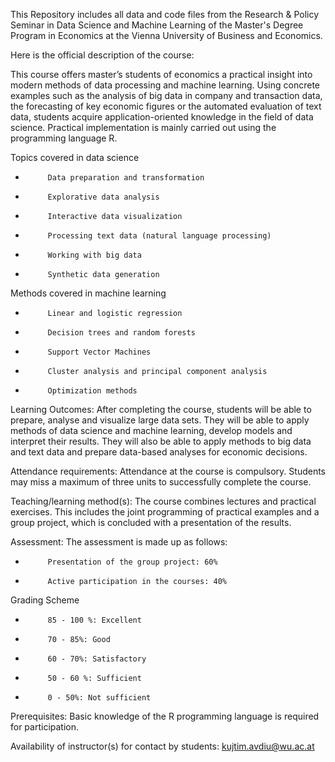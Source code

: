 This Repository includes all data and code files from the Research & Policy Seminar in Data Science and Machine Learning of the Master's Degree Program in Economics at the Vienna University of Business and Economics. 

Here is the official description of the course: 

This course offers master’s students of economics a practical insight into modern methods of data processing and machine learning. Using concrete examples such as the analysis of big data in company and transaction data, the forecasting of key economic figures or the automated evaluation of text data, students acquire application-oriented knowledge in the field of data science. Practical implementation is mainly carried out using the programming language R.

Topics covered in data science

-          Data preparation and transformation

-          Explorative data analysis

-          Interactive data visualization

-          Processing text data (natural language processing)

-          Working with big data

-          Synthetic data generation

 

Methods covered in machine learning

-          Linear and logistic regression

-          Decision trees and random forests

-          Support Vector Machines

-          Cluster analysis and principal component analysis

-          Optimization methods

Learning Outcomes:
After completing the course, students will be able to prepare, analyse and visualize large data sets. They will be able to apply methods of data science and machine learning, develop models and interpret their results. They will also be able to apply methods to big data and text data and prepare data-based analyses for economic decisions.

Attendance requirements:
Attendance at the course is compulsory. Students may miss a maximum of three units to successfully complete the course.

 

Teaching/learning method(s):
The course combines lectures and practical exercises. This includes the joint programming of practical examples and a group project, which is concluded with a presentation of the results.

Assessment:
The assessment is made up as follows:

-          Presentation of the group project: 60%

-          Active participation in the courses: 40%

 

Grading Scheme

-          85 - 100 %: Excellent

-          70 - 85%: Good

-          60 - 70%: Satisfactory

-          50 - 60 %: Sufficient

-          0 - 50%: Not sufficient

 

Prerequisites:
Basic knowledge of the R programming language is required for participation.

Availability of instructor(s) for contact by students:
kujtim.avdiu@wu.ac.at